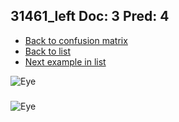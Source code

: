 ## 31461_left Doc: 3 Pred: 4
- [Back to confusion matrix](https://github.com/juliandewit/kaggle_retinopathy/blob/master/matrix.md)
- [Back to list](https://github.com/juliandewit/kaggle_retinopathy/blob/master/lists/34/list.md)
- [Next example in list](https://github.com/juliandewit/kaggle_retinopathy/blob/master/lists/34/31/31994_left.md)

![Eye](https://retinopaty.blob.core.windows.net/size1024/31461_left_3.jpeg)

### 

![Eye]()
